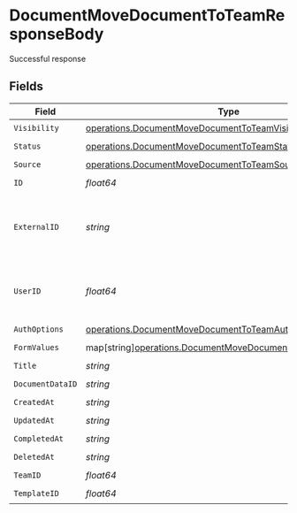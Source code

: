 # DocumentMoveDocumentToTeamResponseBody

Successful response


## Fields

| Field                                                                                                                         | Type                                                                                                                          | Required                                                                                                                      | Description                                                                                                                   |
| ----------------------------------------------------------------------------------------------------------------------------- | ----------------------------------------------------------------------------------------------------------------------------- | ----------------------------------------------------------------------------------------------------------------------------- | ----------------------------------------------------------------------------------------------------------------------------- |
| `Visibility`                                                                                                                  | [operations.DocumentMoveDocumentToTeamVisibility](../../models/operations/documentmovedocumenttoteamvisibility.md)            | :heavy_check_mark:                                                                                                            | N/A                                                                                                                           |
| `Status`                                                                                                                      | [operations.DocumentMoveDocumentToTeamStatus](../../models/operations/documentmovedocumenttoteamstatus.md)                    | :heavy_check_mark:                                                                                                            | N/A                                                                                                                           |
| `Source`                                                                                                                      | [operations.DocumentMoveDocumentToTeamSource](../../models/operations/documentmovedocumenttoteamsource.md)                    | :heavy_check_mark:                                                                                                            | N/A                                                                                                                           |
| `ID`                                                                                                                          | *float64*                                                                                                                     | :heavy_check_mark:                                                                                                            | N/A                                                                                                                           |
| `ExternalID`                                                                                                                  | *string*                                                                                                                      | :heavy_check_mark:                                                                                                            | A custom external ID you can use to identify the document.                                                                    |
| `UserID`                                                                                                                      | *float64*                                                                                                                     | :heavy_check_mark:                                                                                                            | The ID of the user that created this document.                                                                                |
| `AuthOptions`                                                                                                                 | [operations.DocumentMoveDocumentToTeamAuthOptions](../../models/operations/documentmovedocumenttoteamauthoptions.md)          | :heavy_check_mark:                                                                                                            | N/A                                                                                                                           |
| `FormValues`                                                                                                                  | map[string][operations.DocumentMoveDocumentToTeamFormValues](../../models/operations/documentmovedocumenttoteamformvalues.md) | :heavy_check_mark:                                                                                                            | N/A                                                                                                                           |
| `Title`                                                                                                                       | *string*                                                                                                                      | :heavy_check_mark:                                                                                                            | N/A                                                                                                                           |
| `DocumentDataID`                                                                                                              | *string*                                                                                                                      | :heavy_check_mark:                                                                                                            | N/A                                                                                                                           |
| `CreatedAt`                                                                                                                   | *string*                                                                                                                      | :heavy_check_mark:                                                                                                            | N/A                                                                                                                           |
| `UpdatedAt`                                                                                                                   | *string*                                                                                                                      | :heavy_check_mark:                                                                                                            | N/A                                                                                                                           |
| `CompletedAt`                                                                                                                 | *string*                                                                                                                      | :heavy_check_mark:                                                                                                            | N/A                                                                                                                           |
| `DeletedAt`                                                                                                                   | *string*                                                                                                                      | :heavy_check_mark:                                                                                                            | N/A                                                                                                                           |
| `TeamID`                                                                                                                      | *float64*                                                                                                                     | :heavy_check_mark:                                                                                                            | N/A                                                                                                                           |
| `TemplateID`                                                                                                                  | *float64*                                                                                                                     | :heavy_check_mark:                                                                                                            | N/A                                                                                                                           |